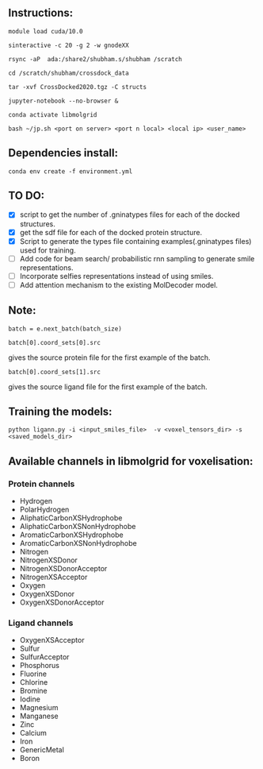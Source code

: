 ## Instructions:
```
module load cuda/10.0
```
```
sinteractive -c 20 -g 2 -w gnodeXX
```
```
rsync -aP  ada:/share2/shubham.s/shubham /scratch
```
```
cd /scratch/shubham/crossdock_data
```
```
tar -xvf CrossDocked2020.tgz -C structs
```
```
jupyter-notebook --no-browser &
```
```
conda activate libmolgrid
```
```
bash ~/jp.sh <port on server> <port n local> <local ip> <user_name>
```

## Dependencies install:
```
conda env create -f environment.yml
```

## TO DO:
- [x] script to get the number of .gninatypes files for each of the docked structures.
- [x] get the sdf file for each of the docked protein structure.
- [x] Script to generate the types file containing examples(.gninatypes files) used for training.
- [ ] Add code for beam search/ probabilistic rnn sampling to generate smile representations.
- [ ] Incorporate selfies representations instead of using smiles.
- [ ] Add attention mechanism to the existing MolDecoder model.

## Note:
```
batch = e.next_batch(batch_size)
```
```
batch[0].coord_sets[0].src
```
gives the source protein file for the first example of the batch.
```
batch[0].coord_sets[1].src
```
gives the source ligand file for the first example of the batch.

## Training the models:
```
python ligann.py -i <input_smiles_file>  -v <voxel_tensors_dir> -s
<saved_models_dir>
```
## Available channels in libmolgrid for voxelisation:
### Protein channels
- Hydrogen
- PolarHydrogen
- AliphaticCarbonXSHydrophobe
- AliphaticCarbonXSNonHydrophobe
- AromaticCarbonXSHydrophobe
- AromaticCarbonXSNonHydrophobe
- Nitrogen
- NitrogenXSDonor
- NitrogenXSDonorAcceptor
- NitrogenXSAcceptor
- Oxygen
- OxygenXSDonor
- OxygenXSDonorAcceptor

### Ligand channels
- OxygenXSAcceptor
- Sulfur
- SulfurAcceptor
- Phosphorus
- Fluorine
- Chlorine
- Bromine
- Iodine
- Magnesium
- Manganese
- Zinc
- Calcium
- Iron
- GenericMetal
- Boron
